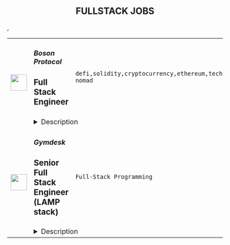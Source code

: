 <div align="center"><h2>FULLSTACK JOBS</h2></div><table><tr>
                <td width="100" height="100" rowspan="2">
                    <img src="https://remoteok.com/assets/img/jobs/8f39c2680f9a07df6a94a50bbcb9ffdd1675322163.png" width="38px" height="auto">
                </td>
                <td width="300">
                    <h5>Boson Protocol</h5>
                    <h3>Full Stack Engineer</h3>
                </td>
                <td width="300">
                    <code>defi,solidity,cryptocurrency,ethereum,technical,developer,growth,web,js,engineer,engineering,backend,digital nomad</code>
                </td>
                <td width="200">
                <text>5 days ago</text>
                </td>
                <td width="100" rowspan="2">
                <a href="https://remoteOK.com/remote-jobs/remote-full-stack-engineer-boson-protocol-188215" align="right" target="_blank">Apply</a>
                </td>
            </tr>
            <tr>
                <td colspan="3">
                <details><summary>Description</summary>
                <p><strong>Position:</strong> <strong>Full Stack Engineer</strong></p>
<p><strong>Role:</strong> <strong>Full time</strong></p>
<p><strong>Location:</strong> <strong>Remote</strong></p>
<p><strong>Salary:</strong> <strong>Competitive</strong></p>
<p>Â </p>
<p><strong>Why work with us</strong></p>
<p><span style="font-weight:400;">Boson Protocol is advancing the world of commerce by enabling enterprises, organisations, and customers to bridge the divide between digital decentralized technologies and the transfer and trade of physical goods.Â </span></p>
<p><span style="font-weight:400;">Our vision is for Boson to become the basic plumbing for dCommerce and its data on the emerging decentralized web, where the value captured is distributed equitably between token holders and protected from capture by a single centralized entity. Read more about us here: </span><a href="https://bosonprotocol.io/" rel="noopener noreferrer nofollow"><span style="font-weight:400;">https://bosonprotocol.io/</span></a><span style="font-weight:400;">Â </span></p>
<p><span style="font-weight:400;">If you are passionate about revolutionizing âthe way commerce works by bridging the gap between blockchain technology and real world asset transfers, we hope you apply toÂ  join us!</span></p>
<p>Â </p>
<p><strong>Role Summary</strong></p>
<p><span style="font-weight:400;">Boson Protocol is looking for a Full Stack Developer that can comfortably navigate throughÂ  rapidly evolving blockchain technology, finding the bridges between Web 2.0 and Web 3.0. deFi and dCommerce is at a crossroads where we will need to draw from existing infrastructures and improve on them to ensure that the Web 3.0 experience is as good, if not even better, than the current status quo.Â </span></p>
<p><span style="font-weight:400;">You will take initiative in designing and building at the bleeding edge of technology that is going to be immediately applied in real life. Ideally, you will hold a Computer Science Degree or similar and have at least a keen interest in cryptocurrency and blockchain technologies, though hands on commercial experience is preferred.</span></p>
<p><span style="font-weight:400;">The role open is for a long-term relationship, working predominantly remotely and you can expect to become an integral part of a diverse international team.<br></span></p>
<p><strong>What you will do:</strong></p>
<ul>
<li style="font-weight:400;"><span style="font-weight:400;">Work across multiple business functions as the âglueâ that keeps everything running across our blockchain, product and application teams</span></li>
<li style="font-weight:400;"><span style="font-weight:400;">Foreseeing optimal technical approaches and associated risks</span></li>
<li style="font-weight:400;"><span style="font-weight:400;">Understand business and functional requirements</span></li>
<li style="font-weight:400;"><span style="font-weight:400;">Keep up to date with the latest developments in blockchain technology and grow internal knowledge base</span></li>
<li style="font-weight:400;"><span style="font-weight:400;">Closely collaborate with internal and external experts within various technical domains</span></li>
<li style="font-weight:400;"><span style="font-weight:400;">Maintain high quality systems that are spearheading the industry</span></li>
<li style="font-weight:400;"><span style="font-weight:400;">Regularly report about progress</span></li>
</ul>
<p>Â </p>
<p><strong>Our current tech stack is comprised of:</strong></p>
<ul>
<li style="font-weight:400;"><span style="font-weight:400;">Node.JS for backend services</span></li>
<li style="font-weight:400;"><span style="font-weight:400;">MongoDB for persistence</span></li>
<li style="font-weight:400;"><span style="font-weight:400;">React and JS for frontends</span></li>
<li style="font-weight:400;"><span style="font-weight:400;">Ruby for build and deployment</span></li>
<li style="font-weight:400;"><span style="font-weight:400;">Terraform for infra as code</span></li>
<li style="font-weight:400;"><span style="font-weight:400;">AWS for hosting</span></li>
<li style="font-weight:400;"><span style="font-weight:400;">And then Solidity and Ethereum for blockchain</span></li>
</ul>
<p>Â </p>
<p><strong>Youâll have an advantage if you have experience of:</strong></p>
<ul>
<li style="font-weight:400;"><span style="font-weight:400;">At least masters degree in Science, Technology, Engineering or Mathematics, or equivalent experience and at least one year experience leading a team of developers</span></li>
<li style="font-weight:400;"><span style="font-weight:400;">Hands-on problem solving</span></li>
<li style="font-weight:400;"><span style="font-weight:400;">Knowledge of Ethereum, familiarity with its rivals</span></li>
<li style="font-weight:400;"><span style="font-weight:400;">Practical experience with different scalability approaches, such as rollups and sidechains, knowledge of zk rollups is a big plus</span></li>
<li style="font-weight:400;"><span style="font-weight:400;">Mentoring and encouraging colleagues in continuous improvement</span></li>
<li style="font-weight:400;"><span style="font-weight:400;">Good communication skills, keen on coordinating other remote developers</span></li>
<li style="font-weight:400;"><span style="font-weight:400;">A never ending curiosity to learn and master new tooling and best practices</span></li>
<li style="font-weight:400;"><span style="font-weight:400;">Passionate about producing and receiving high-quality deliverables</span></li>
</ul>
<p>Â </p>
<p><strong>What we offer you:</strong></p>
<ul>
<li style="font-weight:400;"><span style="font-weight:400;">Flexible, remote work with a high degree of autonomy in a dynamic, fast growth startup</span></li>
<li style="font-weight:400;"><span style="font-weight:400;">An opportunity to leverage bleeding edge technology and industry-leading development practices</span></li>
<li style="font-weight:400;"><span style="font-weight:400;">Close collaboration with leading projects in the space, e.g. immediate deep dive into Ocean Protocol integration</span></li>
<li style="font-weight:400;"><span style="font-weight:400;">A highly competitive salary and other potential arrangements. Details depend on ability and experience. Come and talk to us.</span></li>
</ul>
<p>Â </p>
<p><strong>Some of our guiding principlesÂ </strong></p>
<ul>
<li>
<strong>Dream Big:</strong><span style="font-weight:400;"> We want to build technology that can outlast the founders and reshape commerce and society at large</span>
</li>
<li>
<strong>Self-Mastery: </strong><span style="font-weight:400;">Mindful conduct and always on learning are critical components of personal and collective growth</span>
</li>
<li>
<strong>Collaboration:</strong><span style="font-weight:400;"> Expertise is key, but sharing knowledge and building together with joy is the foundation of truly remarkable work</span>
</li>
<li>
<strong>Stay lean:</strong><span> Our ethos is to create and share value equitably, with minimal value extraction.</span>
</li>
</ul>
<p>Â </p><br/><br/>Please mention the word **UNFETTERED** and tag RMjA5LjIyMi4yMS42Mg== when applying to show you read the job post completely (#RMjA5LjIyMi4yMS42Mg==). This is a beta feature to avoid spam applicants. Companies can search these words to find applicants that read this and see they're human.
                </details>
                </td>
            </tr>,<tr>
                <td width="100" height="100" rowspan="2">
                    <img src="https://wwr-pro.s3.amazonaws.com/logos/0083/6627/logo.gif" width="38px" height="auto">
                </td>
                <td width="300">
                    <h5>Gymdesk</h5>
                    <h3> Senior Full Stack Engineer (LAMP stack)</h3>
                </td>
                <td width="300">
                    <code>Full-Stack Programming</code>
                </td>
                <td width="200">
                <text>2 days ago</text>
                </td>
                <td width="100" rowspan="2">
                <a href="https://weworkremotely.com/listings/gymdesk-senior-full-stack-engineer-lamp-stack" align="right" target="_blank">Apply</a>
                </td>
            </tr>
            <tr>
                <td colspan="3">
                <details><summary>Description</summary>
                <img src="https://we-work-remotely.imgix.net/logos/0083/6627/logo.gif?ixlib=rails-4.0.0&w=50&h=50&dpr=2&fit=fill&auto=compress" />

<p>
  <strong>Headquarters:</strong> 
    <br /><strong>URL:</strong> <a href="https://gymdesk.com">https://gymdesk.com</a>
</p>

<p>Gymdesk provides modern, online management software to gyms, martial arts schools, yoga studios and other fitness and wellness businesses. In an industry dominated by outdated and cumbersome products, we provide the superior user experience people expect in 2023.</p><p><img src="https://gymdesk.com/images/lp/dashboard-small.png">We are seeking an outstanding individual contributor who wants to help scale a B2B SaaS application that has product / market fit. We have over 1000 businesses use our product to manage their operation, and growing rapidly. You'll be maintaining the existing codebase and expanding it based on user feedback. Features you create will make an immediate difference to how thousands of gyms manage their business.</p><p>You should love managing complexity in elegant ways, and creating user interfaces that hide that complexity in the backend. The product is mature, but is constantly evolving / adapting based on new use-cases and user feedback.</p><p><strong>About the role:</strong></p><p>Our CEO is currently our lead developer as well. You'll receive training on the stack, platform and flows within the software. Gym management might not sound complicated, however there is a lot of complexity hidden behind our shiny UI, as we account for many different use-case that you likely have never considered as part of running a gym. Regardless of your skills and background, we believe this will be a worthy challenge.</p><p><strong>About the team:</strong></p><p>Gymdesk is a small and effective team (currently 10 people). We don't have office politics and try to minimize the amount of interruptions you will have to deal with. We are a remote team that communicates mostly through slack and video chats as needed. We use Github to manage our repos, tickets and sprints.</p><p><strong>Requirements:</strong></p><ul>
<li><p><strong>6+ years of demonstrated professional experience with the entire PHP stack</strong> (language, frameworks, open-source libraries, web servers, optimization)</p></li>
<li><p><strong>A growth mindset.</strong> You want to challenge yourself to grow as a technical leader and take on new responsibilities and acquire new skills.</p></li>
<li><p><strong>Solid front end skills</strong> with the basic HTML stack - HTML5, CSS, vanila Javascript and jQuery</p></li>
<li><p><strong>Strong experience with (My)SQL</strong> database design, querying and optimization</p></li>
<li><p><strong>Excellent verbal and written communication skills.</strong></p></li>
<li><p>And most importantly, a natural ability to <strong>get stuff done</strong></p></li>
</ul><p><strong>Compensation:</strong></p><ul>
<li><p>This is a full-time, 40-hour a week role</p></li>
<li><p>Annual salary of $130k-180k depending on skills and seniority</p></li>
<li><p>Health and dental reimbursement plan (pick your own insurance)</p></li>
<li><p>20 PTO days a year, in additional to national holidays</p></li>
<li><p>Home office improvement budget</p></li>
</ul><p></p><p>If you’re excited about creating software that looks beautiful on the front end and elegant on the back end, give us a shot. We’ll do our best to make the interview experience fast, enjoyable, and mentally stimulating.</p><p>If we don’t get a chance to speak with you, thank you so much for your interest, and hopefully there will be a better opportunity down the line.</p>

<p><strong>To apply:</strong> <a href="https://weworkremotely.com/remote-jobs/gymdesk-senior-full-stack-engineer-lamp-stack">https://weworkremotely.com/remote-jobs/gymdesk-senior-full-stack-engineer-lamp-stack</a></p>

                </details>
                </td>
            </tr>,<tr>
                <td width="100" height="100" rowspan="2">
                    <img src="https://wwr-pro.s3.amazonaws.com/logos/0081/7878/logo.gif" width="38px" height="auto">
                </td>
                <td width="300">
                    <h5>Forem</h5>
                    <h3> Senior Full Stack Engineer</h3>
                </td>
                <td width="300">
                    <code>Full-Stack Programming</code>
                </td>
                <td width="200">
                <text>122 days ago</text>
                </td>
                <td width="100" rowspan="2">
                <a href="https://weworkremotely.com/remote-jobs/forem-senior-full-stack-engineer" align="right" target="_blank">Apply</a>
                </td>
            </tr>
            <tr>
                <td colspan="3">
                <details><summary>Description</summary>
                <img src="https://we-work-remotely.imgix.net/logos/0081/7878/logo.gif?ixlib=rails-4.0.0&w=50&h=50&dpr=2&fit=fill&auto=compress" />

<p>
  <strong>Headquarters:</strong> New York, New York
    <br /><strong>URL:</strong> <a href="https://forem.com">https://forem.com</a>
</p>

<div>
<strong>Job description<br></strong><br>
</div><div>We are looking for a Senior Full Stack Engineer with strong front-end experience while working in Ruby on Rails. This engineer will have the opportunity to work closely with members on the team and tackle a wide variety of technical obstacles throughout the stack. This candidate will need to take into consideration performance, accessibility, and user experience to ensure that we are providing a cutting-edge community building experience for creators and users alike.The starting salary range for this role is $145,000 - $157,000 plus equity and is not location-based.<br><br>
</div><div>
<strong><br>n this role, you'll be accountable for:<br></strong><br>
</div><ul>
<li>Build thoughtful, accessible UI and components that by contributing to our component library<br><br>
</li>
<li>Design and expand the capabilities of our API (built with Ruby on Rails), and design and expand the capabilities of our web frontend, built in JavaScript and Preact<br><br>
</li>
<li>Work closely and collaboratively within a cross functional team that includes Product, Design, Engineering, as well as other stakeholders, like our Community team<br><br>
</li>
<li>Identify areas for growth and iteration on our application stack and advocate for them on the Engineering roadmap<br><br>
</li>
<li>Triage, debug, and fix bugs reported by users<br><br>
</li>
<li>Participate in code reviews, design and implementation conversations, and post-incident reviews<br><br>
</li>
</ul><div>
<strong>What we would like you to bring to this role:<br></strong><br>
</div><ul>
<li>4+ years of experience with Javascript including vanilla javascript, and Preact (or React)<br><br>
</li>
<li>At least 1 year of experience with Ruby on Rails<br><br>
</li>
<li>Knowledge of relational databases. Postgres experience is a plus<br><br>
</li>
<li>Experience writing high-quality, maintainable, readable code, with a focus on performance and accessibility<br><br>
</li>
<li>Experience with a range of frontend testing tools, ideally including component-level, End to End, and accessibility testing. Experience with Cypress is a plus<br><br>
</li>
<li>Experience working in an asynchronous, distributed team<br><br>
</li>
<li>Able to work proactively as part of a team with strong communication experience<br><br>
</li>
<li>Thrives in a start-up environment<br><br>
</li>
<li>Interest or experience in open source software and/or the open source community<br><br>
</li>
</ul><div>
<strong>Interview process<br></strong><br>
</div><div>We want our candidates to have the best possible interview experience because this is as much about you finding the right fit as it is us finding a great new addition to the team. We value candidates from all backgrounds and experiences and want our interview process to be representative of that. Here is what you can expect:<br><br>
</div><ul>
<li>Application review<br><br>
</li>
<li>Round 1: Hiring manager interview (60 mins)<br><br>
</li>
<li>Round 2: A short take-home that is meant to mimic real-life work and provide fodder for a synchronous technical conversation (90 mins)<br><br>
</li>
<li>Round 3: Team interview covering your take-home, your technical experience and your soft skills in teamwork, mentorship, and technical leadership (90 mins)<br><br>
</li>
<li>Round 4: Co-founder interview intended to cover your skills in collaboration and communication, as well as to provide a final opportunity for you to ask any lingering questions about the company strategy and progress (45 mins)<br><br>
</li>
</ul><div><br></div>

<p><strong>To apply:</strong> <a href="https://weworkremotely.com/remote-jobs/forem-senior-full-stack-engineer">https://weworkremotely.com/remote-jobs/forem-senior-full-stack-engineer</a></p>

                </details>
                </td>
            </tr>,<tr>
                <td width="100" height="100" rowspan="2">
                    <img src="https://pbs.twimg.com/profile_images/1177267684574208000/54eG3WmW_400x400.jpg" width="38px" height="auto">
                </td>
                <td width="300">
                    <h5>SafetyWing</h5>
                    <h3>Fullstack Engineer </h3>
                </td>
                <td width="300">
                    <code></code>
                </td>
                <td width="200">
                <text>0 days ago</text>
                </td>
                <td width="100" rowspan="2">
                <a href="https://safetywing.pinpointhq.com/en/jobs/85454" align="right" target="_blank">Apply</a>
                </td>
            </tr>
            <tr>
                <td colspan="3">
                <details><summary>Description</summary>
                <h2>🧘 What we offer</h2> <div><!--block-->We operate in a fully remote work environment – work from anywhere globally.&nbsp;<br><br>You will receive salary and equity compensation, premium health insurance that works in every country worldwide, travel insurance, a laptop, an office stipend, a minimum of four weeks of vacation per year, and a personal development budget.</div><div><!--block--><br>We have a minimum of two annual team gatherings. The previous ones were in&nbsp; Ljubljana, San Francisco, Mexico and Bali. Also, you will be able to attend at least one relevant dev conference yearly.<br><br>We are looking forward to hearing from you!</div> <div><!--block-->We are seeking a Fullstack engineer<strong> </strong>interested in building a global safety net.</div><div><!--block--><br>At <strong>SafetyWing</strong>, we do not have a strong division between tech and product - we are all part of product development and participate in strategic decisions for the company. We believe this is the path to creating great products.</div><div><!--block--><br></div><div><!--block-->We are on a mission to remove the role of geographical borders as a barrier to equal opportunities and freedom for everyone. And we are doing that by creating simple health, insurance, and retirement products for remote workers worldwide as a replacement for national welfare systems.<br>Our current customers are digital nomads (b2c) and remote companies (b2b).</div> <h2>💻 Languages and technologies we use</h2>  <ul><li><!--block-->Java (and some Kotlin), Guice (dependency injection), Gradle</li><li><!--block-->Typescript, React, Redux, Framer Motion</li><li><!--block-->MySQL (with Hibernate and Liquibase)</li><li><!--block-->Google cloud platform</li></ul> <h2>🧪 We are looking for someone who</h2> <ul><li><!--block-->Is great at programming and enjoys what they do</li><li><!--block-->Enjoys taking ownership over a product</li><li><!--block-->Wants to help build a global social safety net on the internet</li><li><!--block-->Thinks for themselves instead of copying others</li><li><!--block-->Is creative and bold in the face of any problem</li><li><!--block-->Is intellectually honest and has high integrity</li></ul>
                </details>
                </td>
            </tr></table>